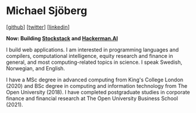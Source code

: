 # Michael Sjöberg

[[github](https://github.com/mixmaester)] [[twitter](https://twitter.com/mixmaester)] [[linkedin](https://www.linkedin.com/in/micsjo)]


**Now: Building [Stockstack](https://trystockstack.com) and [Hackerman.AI](https://hackerman.ai)**

I build web applications. I am interested in programming languages and compilers, computational intelligence, equity research and finance in general, and most computing-related topics in science. I speak Swedish, Norwegian, and English.

I have a MSc degree in advanced computing from King's College London (2020) and BSc degree in computing and information technology from The Open University (2018). I have completed postgraduate studies in corporate finance and financial research at The Open University Business School (2021).
